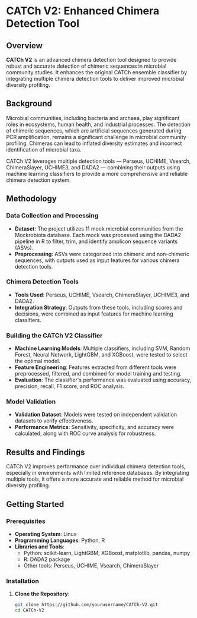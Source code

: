 # CATCh V2: Enhanced Chimera Detection Tool

## Overview

**CATCh V2** is an advanced chimera detection tool designed to provide robust and accurate detection of chimeric sequences in microbial community studies. It enhances the original CATCh ensemble classifier by integrating multiple chimera detection tools to deliver improved microbial diversity profiling.

## Background

Microbial communities, including bacteria and archaea, play significant roles in ecosystems, human health, and industrial processes. The detection of chimeric sequences, which are artificial sequences generated during PCR amplification, remains a significant challenge in microbial community profiling. Chimeras can lead to inflated diversity estimates and incorrect identification of microbial taxa. 

CATCh V2 leverages multiple detection tools — Perseus, UCHIME, Vsearch, ChimeraSlayer, UCHIME3, and DADA2 — combining their outputs using machine learning classifiers to provide a more comprehensive and reliable chimera detection system.

## Methodology

### Data Collection and Processing

- **Dataset**: The project utilizes 11 mock microbial communities from the Mockrobiota database. Each mock was processed using the DADA2 pipeline in R to filter, trim, and identify amplicon sequence variants (ASVs).
- **Preprocessing**: ASVs were categorized into chimeric and non-chimeric sequences, with outputs used as input features for various chimera detection tools.

### Chimera Detection Tools

- **Tools Used**: Perseus, UCHIME, Vsearch, ChimeraSlayer, UCHIME3, and DADA2.
- **Integration Strategy**: Outputs from these tools, including scores and decisions, were combined as input features for machine learning classifiers.

### Building the CATCh V2 Classifier

- **Machine Learning Models**: Multiple classifiers, including SVM, Random Forest, Neural Network, LightGBM, and XGBoost, were tested to select the optimal model.
- **Feature Engineering**: Features extracted from different tools were preprocessed, filtered, and combined for model training and testing.
- **Evaluation**: The classifier's performance was evaluated using accuracy, precision, recall, F1 score, and ROC analysis.

### Model Validation

- **Validation Dataset**: Models were tested on independent validation datasets to verify effectiveness.
- **Performance Metrics**: Sensitivity, specificity, and accuracy were calculated, along with ROC curve analysis for robustness.

## Results and Findings

CATCh V2 improves performance over individual chimera detection tools, especially in environments with limited reference databases. By integrating multiple tools, it offers a more accurate and reliable method for microbial diversity profiling.

## Getting Started

### Prerequisites

- **Operating System**: Linux
- **Programming Languages**: Python, R
- **Libraries and Tools**:
  - Python: scikit-learn, LightGBM, XGBoost, matplotlib, pandas, numpy
  - R: DADA2 package
  - Other tools: Perseus, UCHIME, Vsearch, ChimeraSlayer

### Installation

1. **Clone the Repository**: 
   ```bash
   git clone https://github.com/yourusername/CATCh-V2.git
   cd CATCh-V2
